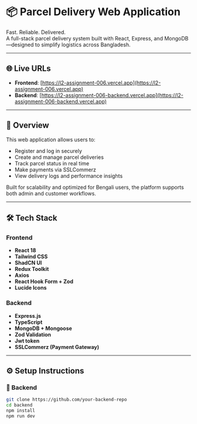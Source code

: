 # 📦 Parcel Delivery Web Application

Fast. Reliable. Delivered.  
A full-stack parcel delivery system built with React, Express, and MongoDB—designed to simplify logistics across Bangladesh.

---

## 🌐 Live URLs

- **Frontend**: [https://l2-assignment-006.vercel.app](https://l2-assignment-006.vercel.app)  
- **Backend**: [https://l2-assignment-006-backend.vercel.app](https://l2-assignment-006-backend.vercel.app)

---

## 🚀 Overview

This web application allows users to:
- Register and log in securely
- Create and manage parcel deliveries
- Track parcel status in real time
- Make payments via SSLCommerz
- View delivery logs and performance insights

Built for scalability and optimized for Bengali users, the platform supports both admin and customer workflows.

---

## 🛠️ Tech Stack

### Frontend
- **React 18**
- **Tailwind CSS**
- **ShadCN UI**
- **Redux Toolkit**
- **Axios**
- **React Hook Form + Zod**
- **Lucide Icons**

### Backend
- **Express.js**
- **TypeScript**
- **MongoDB + Mongoose**
- **Zod Validation**
- **Jwt token**
- **SSLCommerz (Payment Gateway)**

---

## ⚙️ Setup Instructions

### 🔧 Backend

```bash
git clone https://github.com/your-backend-repo
cd backend
npm install
npm run dev
